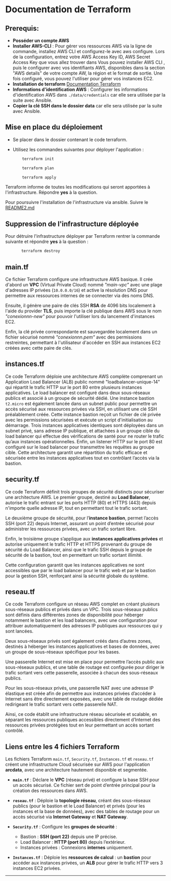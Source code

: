 # Documentation de Terraform

## Prerequis:

- **Posséder un compte AWS**  
- **Installer AWS-CLI** : Pour gérer vos ressources AWS via la ligne de commande, installez AWS CLI et configurez-le avec aws configure. Lors de la configuration, entrez votre AWS Access Key ID, AWS Secret Access Key que vous allez trouver dans Vous pouvez installer AWS CLI , puis le configurer avec vos identifiants AWS, disponibles dans la section "AWS details" de votre compte AW, la région et le format de sortie. Une fois configuré, vous pouvez l'utiliser pour gérer vos instances EC2.
- **Installation de terraform** [Documentation Terraform](https://developer.hashicorp.com/terraform/install)
- **Informations d'identification AWS** : Configurer les informations d'identification AWS dans `./data/credentials` car elle sera utilisée par la suite avec Ansible.
- **Copier la clé SSH dans le dossier data** car elle sera utilisée par la suite avec Ansible.

## Mise en place du déploiement

 - Se placer dans le dossier contenant le code terraform.
 - Utilisez les commandes suivantes pour déployer l'application :
    
    ```bash
        terraform init
    ```
    ```bash
        terraform plan
    ```
    ```bash
        terraform apply
    ```
  Terraform informe de toutes les modifications qui seront apportées à l'infrastructure. Répondre **yes** à la question.

  Pour poursuivre l'installation de l'infrastructure via ansible. Suivre le [README2.md](https://github.com/RaphDuf/HACKATHON-IPSSI-equipe6/blob/infrastructure/README2.md)

## Suppression de l'infrastructure déployée 

Pour détruire l'infrastructure déployer par Terraform rentrer la commande suivante et répondre **yes** à la question : 

 ```bash
        terraform destroy
  ```


## main.tf
Ce fichier Terraform configure une infrastructure AWS basique. Il crée d'abord un **VPC** (Virtual Private Cloud) nommé *"main-vpc"* avec une plage d'adresses IP privées (`10.0.0.0/16`) et active la résolution DNS pour permettre aux ressources internes de se connecter via des noms DNS. 

Ensuite, il génère une paire de clés SSH **RSA** de 4096 bits localement à l'aide du provider **TLS**, puis importe la clé publique dans AWS sous le nom *"conexionnn-new"* pour pouvoir l'utiliser lors du lancement d'instances EC2. 

Enfin, la clé privée correspondante est sauvegardée localement dans un fichier sécurisé nommé *"conexionnn.pem"* avec des permissions restreintes, permettant à l'utilisateur d'accéder en SSH aux instances EC2 créées avec cette paire de clés.

## instances.tf
Ce code Terraform déploie une architecture AWS complète comprenant un Application Load Balancer (ALB) public nommé "loadbalancer-unique-14" qui répartit le trafic HTTP sur le port 80 entre plusieurs instances applicatives. Le load balancer est configuré dans deux sous-réseaux publics et associé à un groupe de sécurité dédié. Une instance bastion `t2.micro` est également lancée dans un subnet public pour permettre un accès sécurisé aux ressources privées via SSH, en utilisant une clé SSH préalablement créée. Cette instance bastion reçoit un fichier de clé privée avec les permissions sécurisées et exécute un script d'initialisation au démarrage. Trois instances applicatives identiques sont déployées dans un subnet privé, sans adresse IP publique, et attachées à un groupe cible du load balancer qui effectue des vérifications de santé pour ne router le trafic qu’aux instances opérationnelles. Enfin, un listener HTTP sur le port 80 est configuré sur le load balancer pour transmettre les requêtes au groupe cible. Cette architecture garantit une répartition du trafic efficace et sécurisée entre les instances applicatives tout en contrôlant l’accès via la bastion.

## security.tf
Ce code Terraform définit trois groupes de sécurité distincts pour sécuriser une architecture AWS. Le premier groupe, destiné au **Load Balancer**, autorise le trafic entrant sur les ports HTTP (80) et HTTPS (443) depuis n'importe quelle adresse IP, tout en permettant tout le trafic sortant. 

Le deuxième groupe de sécurité, pour l’**instance bastion**, permet l’accès SSH (port 22) depuis Internet, assurant un point d’entrée sécurisé pour administrer les ressources privées, avec un trafic sortant libre. 

Enfin, le troisième groupe s’applique aux **instances applicatives privées** et autorise uniquement le trafic HTTP et HTTPS provenant du groupe de sécurité du Load Balancer, ainsi que le trafic SSH depuis le groupe de sécurité de la bastion, tout en permettant un trafic sortant illimité. 

Cette configuration garantit que les instances applicatives ne sont accessibles que par le load balancer pour le trafic web et par le bastion pour la gestion SSH, renforçant ainsi la sécurité globale du système.

## reseau.tf
Ce code Terraform configure un réseau AWS complet en créant plusieurs sous-réseaux publics et privés dans un VPC. Trois sous-réseaux publics sont définis dans différentes zones de disponibilité pour héberger notamment le bastion et les load balancers, avec une configuration pour attribuer automatiquement des adresses IP publiques aux ressources qui y sont lancées. 

Deux sous-réseaux privés sont également créés dans d’autres zones, destinés à héberger les instances applicatives et bases de données, avec un groupe de sous-réseaux spécifique pour les bases. 

Une passerelle Internet est mise en place pour permettre l’accès public aux sous-réseaux publics, et une table de routage est configurée pour diriger le trafic sortant vers cette passerelle, associée à chacun des sous-réseaux publics. 

Pour les sous-réseaux privés, une passerelle NAT avec une adresse IP élastique est créée afin de permettre aux instances privées d’accéder à Internet sans être directement exposées, avec une table de routage dédiée redirigeant le trafic sortant vers cette passerelle NAT. 

Ainsi, ce code établit une infrastructure réseau sécurisée et scalable, en séparant les ressources publiques accessibles directement d’Internet des ressources privées protégées tout en leur permettant un accès sortant contrôlé.

## Liens entre les 4 fichiers Terraform
Les fichiers Terraform `main.tf`, `Security.tf`, `Instances.tf` et `reseau.tf` créent une infrastructure Cloud sécurisée sur AWS pour l'application **arcdata**, avec une architecture hautement disponible et segmentée.

- **`main.tf`** : Déclare le **VPC** (réseau privé) et configure la base SSH pour un accès sécurisé. Ce fichier sert de point d’entrée principal pour la création des ressources dans AWS.

- **`reseau.tf`** : Déploie la **topologie réseau**, créant des sous-réseaux publics (pour le bastion et le Load Balancer) et privés (pour les instances et la base de données), avec des tables de routage pour un accès sécurisé via **Internet Gateway** et **NAT Gateway**.

- **`Security.tf`** : Configure les **groupes de sécurité** :
  - Bastion : **SSH (port 22)** depuis une IP précise.
  - Load Balancer : **HTTP (port 80)** depuis l’extérieur.
  - Instances privées : Connexions **internes** uniquement.

- **`Instances.tf`** : Déploie les **ressources de calcul** : un **bastion** pour accéder aux instances privées, un **ALB** pour gérer le trafic HTTP vers 3 instances EC2 privées.
---




